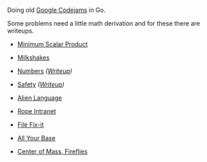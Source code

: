 Doing old [Google Codejams](https://code.google.com/codejam/contests.html) in Go.

Some problems need a little math derivation and for these there are writeups.

- [Minimum Scalar Product](https://code.google.com/codejam/contest/32016/dashboard#s=p0)

- [Milkshakes](https://code.google.com/codejam/contest/32016/dashboard#s=p1)

- [Numbers](https://code.google.com/codejam/contest/32016/dashboard#s=p2) _([Writeup](numbers/doc/threeplussqrtfive.pdf))_

- [Safety](https://code.google.com/codejam/contest/1836486/dashboard#s=p0) _([Writeup](safety/doc/safety.pdf))_

- [Alien Language](https://code.google.com/codejam/contest/90101/dashboard#s=p0)

- [Rope Intranet](https://code.google.com/codejam/contest/619102/dashboard#s=p0)

- [File Fix-it](https://code.google.com/codejam/contest/635101/dashboard#s=p0)

- [All Your Base](https://code.google.com/codejam/contest/189252/dashboard#s=p0)

- [Center of Mass, Fireflies](https://code.google.com/codejam/contest/189252/dashboard#s=p1)
